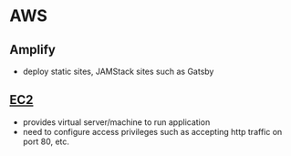 # AWS

## Amplify

- deploy static sites, JAMStack sites such as Gatsby

## [EC2](./ec2.md)

- provides virtual server/machine to run application
- need to configure access privileges such as accepting http traffic on port 80, etc.
